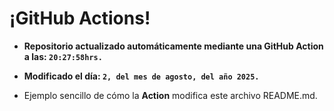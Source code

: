 # ¡GitHub Actions!
* **Repositorio actualizado automáticamente mediante una GitHub Action a las: `20:27:58hrs.`**
* **Modificado el día: `2, del mes de agosto, del año 2025.`**

* Ejemplo sencillo de cómo la **Action** modifica este archivo README.md.
